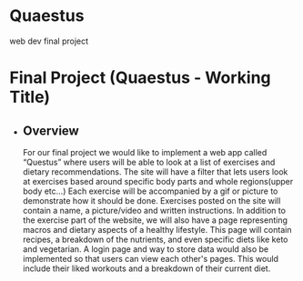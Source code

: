 # Quaestus
 web dev final project
# Final Project (Quaestus - Working Title)
- ## Overview
  For our final project we would like to implement a web app called “Questus” where users will be
  able to look at a list of exercises and dietary recommendations. The site will have a filter that
  lets users look at exercises based around specific body parts and whole regions(upper body
  etc…) Each exercise will be accompanied by a gif or picture to demonstrate how it should be
  done. Exercises posted on the site will contain a name, a picture/video and written
  instructions. In addition to the exercise part of the website, we will also have a page
  representing macros and dietary aspects of a healthy lifestyle. This page will contain recipes, a
  breakdown of the nutrients, and even specific diets like keto and vegetarian. A login page and
  way to store data would also be implemented so that users can view each other's pages. This
  would include their liked workouts and a breakdown of their current diet.
